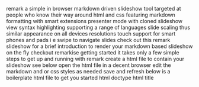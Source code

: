 remark a simple in browser markdown driven slideshow tool targeted at people who know their way around html and css featuring markdown formatting with smart extensions presenter mode with cloned slideshow view syntax highlighting supporting a range of languages slide scaling thus similar appearance on all devices resolutions touch support for smart phones and pads i e swipe to navigate slides check out this remark slideshow for a brief introduction to render your markdown based slideshow on the fly checkout remarkise getting started it takes only a few simple steps to get up and running with remark create a html file to contain your slideshow see below open the html file in a decent browser edit the markdown and or css styles as needed save and refresh below is a boilerplate html file to get you started html doctype html title